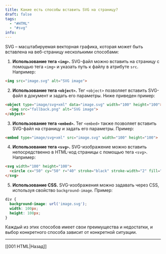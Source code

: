 ```yaml
---
title: Какие есть способы вставить SVG на страницу?
draft: false
tags:
  - "#HTML"
  - "#svg"
info:
---
```

SVG – масштабируемая векторная графика, которая может быть вставлена на веб-страницу несколькими способами:

1. **Использование тега `<img>`.** SVG-файл можно вставить на страницу с помощью тега `<img>` и указать путь к файлу в атрибуте `src`. Например:

```html
<img src="image.svg" alt="SVG image">
```

2. **Использование тега `<object>`.** Тег `<object>` позволяет вставить SVG-файл в документ и задать его параметры. Ниже приведен пример:

```html
<object type="image/svg+xml" data="image.svg" width="100" height="100">
  <img src="fallback.png" alt="SVG image">
</object>
```

3. **Использование тега `<embed>`.** Тег `<embed>` также позволяет вставить SVG-файл на страницу и задать его параметры. Пример:

```html
<embed type="image/svg+xml" src="image.svg" width="100" height="100">
```

4. **Использование тега `<svg>`.** SVG-изображение можно вставить непосредственно в HTML-код страницы с помощью тега `<svg>`. Например:

```html
<svg width="100" height="100">
  <circle cx="50" cy="50" r="40" stroke="black" stroke-width="2" fill="red" />
</svg>
```

5. **Использование CSS.** SVG-изображения можно задавать через CSS, используя свойство `background-image`. Пример:

```css
div {
  background-image: url('image.svg');
  width: 100px;
  height: 100px;
}
```

Каждый из этих способов имеет свои преимущества и недостатки, и выбор конкретного способа зависит от конкретной ситуации.

---

[[001 HTML|Назад]]